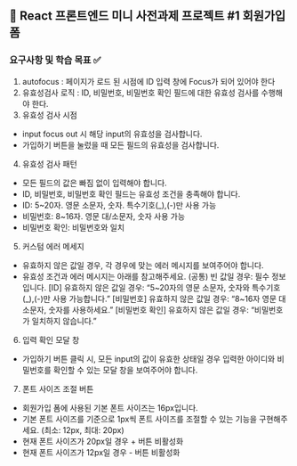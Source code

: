 ## 🐻 React 프론트엔드 미니 사전과제 프로젝트 #1 회원가입 폼

### 요구사항 및 학습 목표 ✅

1. autofocus : 페이지가 로드 된 시점에 ID 입력 창에 Focus가 되어 있어야 한다
2. 유효성검사 로직 : ID, 비밀번호, 비밀번호 확인 필드에 대한 유효성 검사를 수행해야 한다.
3. 유효성 검사 시점

- input focus out 시 해당 input의 유효성을 검사합니다.
- 가입하기 버튼을 눌렀을 때 모든 필드의 유효성을 검사합니다.

4. 유효성 검사 패턴

- 모든 필드의 값은 빠짐 없이 입력해야 합니다.
- ID, 비밀번호, 비밀번호 확인 필드는 유효성 조건을 충족해야 합니다.
- ID: 5~20자. 영문 소문자, 숫자. 특수기호(\_),(-)만 사용 가능
- 비밀번호: 8~16자. 영문 대/소문자, 숫자 사용 가능
- 비밀번호 확인: 비밀번호와 일치

5. 커스텀 에러 메세지

- 유효하지 않은 값일 경우, 각 경우에 맞는 에러 메시지를 보여주어야 합니다.
- 유효성 조건과 에러 메시지는 아래를 참고해주세요.
  (공통) 빈 값일 경우: 필수 정보입니다.
  [ID] 유효하지 않은 값일 경우: “5~20자의 영문 소문자, 숫자와 특수기호(\_),(-)만 사용 가능합니다.”
  [비밀번호] 유효하지 않은 값일 경우: “8~16자 영문 대 소문자, 숫자를 사용하세요.”
  [비밀번호 확인] 유효하지 않은 값일 경우: “비밀번호가 일치하지 않습니다.”

6. 입력 확인 모달 창

- 가입하기 버튼 클릭 시, 모든 input의 값이 유효한 상태일 경우 입력한 아이디와 비밀번호를 확인할 수 있는 모달 창을 보여주어야 합니다.

7. 폰트 사이즈 조절 버튼

- 회원가입 폼에 사용된 기본 폰트 사이즈는 16px입니다.
- 기본 폰트 사이즈를 기준으로 1px씩 폰트 사이즈를 조절할 수 있는 기능을 구현해주세요.
  (최소: 12px, 최대: 20px)
- 현재 폰트 사이즈가 20px일 경우 + 버튼 비활성화
- 현재 폰트 사이즈가 12px일 경우 - 버튼 비활성화
